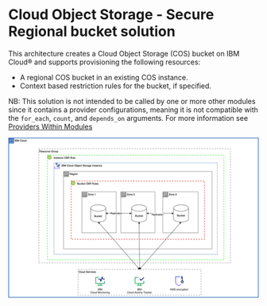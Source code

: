 # Cloud Object Storage - Secure Regional bucket solution

This architecture creates a Cloud Object Storage (COS) bucket on IBM Cloud® and supports provisioning the following resources:

- A regional COS bucket in an existing COS instance.
- Context based restriction rules for the bucket, if specified.

NB: This solution is not intended to be called by one or more other modules since it contains a provider configurations, meaning it is not compatible with the `for_each`, `count`, and `depends_on` arguments. For more information see [Providers Within Modules](https://developer.hashicorp.com/terraform/language/modules/develop/providers)

![cloud-object-storage-deployable-architecure](../../reference-architectures/secure-regional-bucket.svg)
